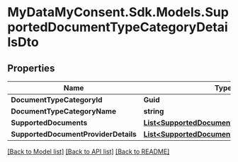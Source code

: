 # MyDataMyConsent.Sdk.Models.SupportedDocumentTypeCategoryDetailsDto

## Properties

Name | Type | Description | Notes
------------ | ------------- | ------------- | -------------
**DocumentTypeCategoryId** | **Guid** |  | 
**DocumentTypeCategoryName** | **string** |  | 
**SupportedDocuments** | [**List&lt;SupportedDocumentDetailsDto&gt;**](SupportedDocumentDetailsDto.md) |  | 
**SupportedDocumentProviderDetails** | [**List&lt;SupportedDocumentProviderDetailsDto&gt;**](SupportedDocumentProviderDetailsDto.md) |  | 

[[Back to Model list]](../README.md#documentation-for-models) [[Back to API list]](../README.md#documentation-for-api-endpoints) [[Back to README]](../README.md)

